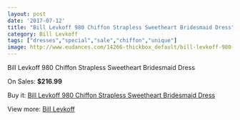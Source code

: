 ```yaml
---
layout: post
date: '2017-07-12'
title: "Bill Levkoff 980 Chiffon Strapless Sweetheart Bridesmaid Dress"
category: Bill Levkoff
tags: ["dresses","special","sale","chiffon","unique"]
image: http://www.eudances.com/14266-thickbox_default/bill-levkoff-980-chiffon-strapless-sweetheart-bridesmaid-dress.jpg
---
```

Bill Levkoff 980 Chiffon Strapless Sweetheart Bridesmaid Dress

On Sales: **$216.99**
<a href="https://www.eudances.com/en/bill-levkoff/4283-bill-levkoff-980-chiffon-strapless-sweetheart-bridesmaid-dress.html"><amp-img layout="responsive" width="600" height="600" src="//www.eudances.com/14266-thickbox_default/bill-levkoff-980-chiffon-strapless-sweetheart-bridesmaid-dress.jpg" alt="Bill Levkoff 980 Chiffon Strapless Sweetheart Bridesmaid Dress 0" /></a>
<a href="https://www.eudances.com/en/bill-levkoff/4283-bill-levkoff-980-chiffon-strapless-sweetheart-bridesmaid-dress.html"><amp-img layout="responsive" width="600" height="600" src="//www.eudances.com/14267-thickbox_default/bill-levkoff-980-chiffon-strapless-sweetheart-bridesmaid-dress.jpg" alt="Bill Levkoff 980 Chiffon Strapless Sweetheart Bridesmaid Dress 1" /></a>

Buy it: [Bill Levkoff 980 Chiffon Strapless Sweetheart Bridesmaid Dress](https://www.eudances.com/en/bill-levkoff/4283-bill-levkoff-980-chiffon-strapless-sweetheart-bridesmaid-dress.html "Bill Levkoff 980 Chiffon Strapless Sweetheart Bridesmaid Dress")

View more: [Bill Levkoff](https://www.eudances.com/en/57-bill-levkoff "Bill Levkoff")